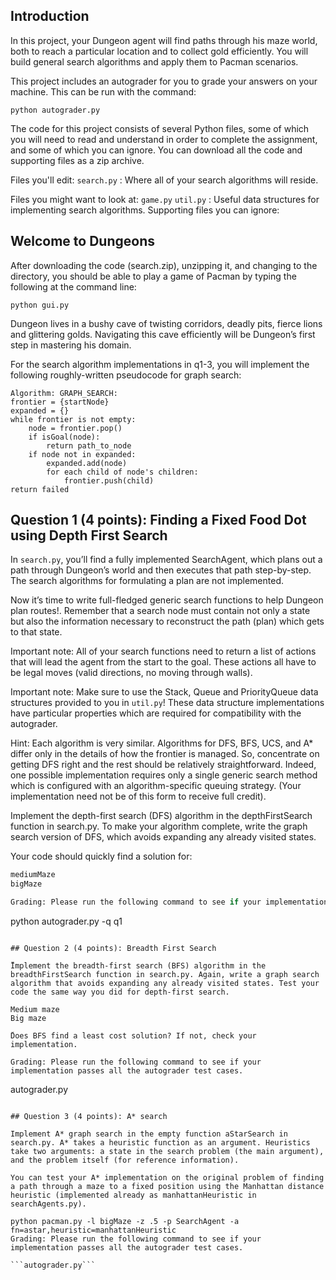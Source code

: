 ## Introduction 

In this project, your Dungeon agent will find paths through his maze world, both to reach a particular location and to collect gold efficiently. You will build general search algorithms and apply them to Pacman scenarios.

This project includes an autograder for you to grade your answers on your machine. This can be run with the command:

```python autograder.py```

The code for this project consists of several Python files, some of which you will need to read and understand in order to complete the assignment, and some of which you can ignore. You can download all the code and supporting files as a zip archive.

Files you'll edit:
```search.py``` : 	Where all of your search algorithms will reside.

Files you might want to look at:
```game.py```
```util.py```	: Useful data structures for implementing search algorithms.
Supporting files you can ignore:


## Welcome to Dungeons

After downloading the code (search.zip), unzipping it, and changing to the directory, you should be able to play a game of Pacman by typing the following at the command line:

```
python gui.py
```

Dungeon lives in a bushy cave of twisting corridors, deadly pits, fierce lions and glittering golds. Navigating this cave efficiently will be Dungeon’s first step in mastering his domain. 

For the search algorithm implementations in q1-3, you will implement the following roughly-written pseudocode for graph search:

```
Algorithm: GRAPH_SEARCH:
frontier = {startNode}
expanded = {}
while frontier is not empty:
    node = frontier.pop()
    if isGoal(node):
        return path_to_node
    if node not in expanded:
        expanded.add(node)
        for each child of node's children:
            frontier.push(child)
return failed
```

## Question 1 (4 points): Finding a Fixed Food Dot using Depth First Search

In ```search.py```, you’ll find a fully implemented SearchAgent, which plans out a path through Dungeon’s world and then executes that path step-by-step. The search algorithms for formulating a plan are not implemented. 

Now it’s time to write full-fledged generic search functions to help Dungeon plan routes!. Remember that a search node must contain not only a state but also the information necessary to reconstruct the path (plan) which gets to that state.

Important note: All of your search functions need to return a list of actions that will lead the agent from the start to the goal. These actions all have to be legal moves (valid directions, no moving through walls).

Important note: Make sure to use the Stack, Queue and PriorityQueue data structures provided to you in ```util.py```! These data structure implementations have particular properties which are required for compatibility with the autograder.

Hint: Each algorithm is very similar. Algorithms for DFS, BFS, UCS, and A* differ only in the details of how the frontier is managed. So, concentrate on getting DFS right and the rest should be relatively straightforward. Indeed, one possible implementation requires only a single generic search method which is configured with an algorithm-specific queuing strategy. (Your implementation need not be of this form to receive full credit).

Implement the depth-first search (DFS) algorithm in the depthFirstSearch function in search.py. To make your algorithm complete, write the graph search version of DFS, which avoids expanding any already visited states.

Your code should quickly find a solution for:

```  dungeon.py tinymaze
mediumMaze
bigMaze

Grading: Please run the following command to see if your implementation passes all the autograder test cases.

```
python autograder.py -q q1
```

## Question 2 (4 points): Breadth First Search

̌̌Implement the breadth-first search (BFS) algorithm in the breadthFirstSearch function in search.py. Again, write a graph search algorithm that avoids expanding any already visited states. Test your code the same way you did for depth-first search.

Medium maze
Big maze

̌Does BFS find a least cost solution? If not, check your implementation.

Grading: Please run the following command to see if your implementation passes all the autograder test cases.

```
autograder.py
```

## Question 3 (4 points): A* search

Implement A* graph search in the empty function aStarSearch in search.py. A* takes a heuristic function as an argument. Heuristics take two arguments: a state in the search problem (the main argument), and the problem itself (for reference information). 

You can test your A* implementation on the original problem of finding a path through a maze to a fixed position using the Manhattan distance heuristic (implemented already as manhattanHeuristic in searchAgents.py).

python pacman.py -l bigMaze -z .5 -p SearchAgent -a fn=astar,heuristic=manhattanHeuristic
Grading: Please run the following command to see if your implementation passes all the autograder test cases.

```autograder.py```






